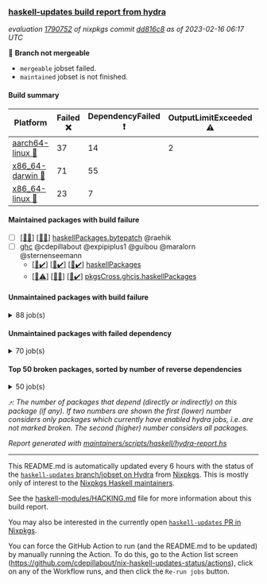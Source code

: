 ### [haskell-updates build report from hydra](https://hydra.nixos.org/jobset/nixpkgs/haskell-updates)
*evaluation [1790752](https://hydra.nixos.org/eval/1790752) of nixpkgs commit [dd816c8](https://github.com/NixOS/nixpkgs/commits/dd816c8cfd5b1db54ad070c3c64279ad35e4d0d1) as of 2023-02-16 06:17 UTC*

:red_circle: **Branch not mergeable**
  * `mergeable` jobset failed.
  * `maintained` jobset is not finished.

#### Build summary

 | Platform | Failed :x: | DependencyFailed :heavy_exclamation_mark: | OutputLimitExceeded :warning: | TimedOut :hourglass::no_entry_sign: | Unfinished :hourglass_flowing_sand: | Success :heavy_check_mark: | 
 | --- | --- | --- | --- | --- | --- | --- | 
 | [aarch64-linux :iphone:](https://hydra.nixos.org/eval/1790752?filter=.aarch64-linux) | 37 | 14 | 2 | 6 | 12 | 6414 | 
 | [x86_64-darwin :apple:](https://hydra.nixos.org/eval/1790752?filter=.x86_64-darwin) | 71 | 55 |  | 282 | 4 | 6019 | 
 | [x86_64-linux :penguin:](https://hydra.nixos.org/eval/1790752?filter=.x86_64-linux) | 23 | 7 |  | 3 | 21 | 6469 | 
#### Maintained packages with build failure
- [ ] [[:apple::x:]](https://hydra.nixos.org/build/209364608) [[:penguin::x:]](https://hydra.nixos.org/build/209358144) [haskellPackages.bytepatch](https://hydra.nixos.org/eval/1790752?filter=haskellPackages.bytepatch) @raehik
- [ ] [ghc](https://hydra.nixos.org/eval/1790752?filter=ghc) @cdepillabout @expipiplus1 @guibou @maralorn @sternenseemann
  - [[:iphone::heavy_check_mark:]](https://hydra.nixos.org/build/209044418) [[:apple::heavy_check_mark:]](https://hydra.nixos.org/build/209037949) [[:penguin::heavy_check_mark:]](https://hydra.nixos.org/build/209043912) [haskellPackages](https://hydra.nixos.org/eval/1790752?filter=haskellPackages.ghc)
  - [[:iphone::warning:]](https://hydra.nixos.org/build/209029367) [[:apple::x:]](https://hydra.nixos.org/build/209028968) [[:penguin::heavy_check_mark:]](https://hydra.nixos.org/build/209033509) [pkgsCross.ghcjs.haskellPackages](https://hydra.nixos.org/eval/1790752?filter=pkgsCross.ghcjs.haskellPackages.ghc)
#### Unmaintained packages with build failure
<details><summary>88 job(s) </summary>

- [ ] [[:iphone::x:]](https://hydra.nixos.org/build/209365148) [[:apple::heavy_check_mark:]](https://hydra.nixos.org/build/209358465) [[:penguin::x:]](https://hydra.nixos.org/build/209361228) [haskellPackages.hw-json-simd](https://hydra.nixos.org/eval/1790752?filter=haskellPackages.hw-json-simd)  :arrow_heading_up: 3 | 8
- [ ] [[:iphone::x:]](https://hydra.nixos.org/build/209363852) [[:apple::heavy_check_mark:]](https://hydra.nixos.org/build/209361081) [[:penguin::heavy_check_mark:]](https://hydra.nixos.org/build/209360708) [haskellPackages.hw-simd](https://hydra.nixos.org/eval/1790752?filter=haskellPackages.hw-simd)  :arrow_heading_up: 2 | 8
- [ ] [[:iphone::x:]](https://hydra.nixos.org/build/209361375) [[:apple::heavy_check_mark:]](https://hydra.nixos.org/build/209359961) [[:penguin::heavy_check_mark:]](https://hydra.nixos.org/build/209365997) [haskellPackages.factory](https://hydra.nixos.org/eval/1790752?filter=haskellPackages.factory)  :arrow_heading_up: 2 | 4
- [ ] [[:iphone::x:]](https://hydra.nixos.org/build/209046846) [[:apple::hourglass::no_entry_sign:]](https://hydra.nixos.org/build/209041478) [[:penguin::heavy_check_mark:]](https://hydra.nixos.org/build/209044185) [haskellPackages.quic](https://hydra.nixos.org/eval/1790752?filter=haskellPackages.quic)  :arrow_heading_up: 2 | 2
- [ ] [[:iphone::x:]](https://hydra.nixos.org/build/209359120) [[:apple::heavy_check_mark:]](https://hydra.nixos.org/build/209358625) [[:penguin::heavy_check_mark:]](https://hydra.nixos.org/build/209363657) [haskellPackages.Crypto](https://hydra.nixos.org/eval/1790752?filter=haskellPackages.Crypto)  :arrow_heading_up: 1 | 22
- [ ] [[:iphone::heavy_check_mark:]](https://hydra.nixos.org/build/209364363) [[:apple::x:]](https://hydra.nixos.org/build/209361731) [[:penguin::heavy_check_mark:]](https://hydra.nixos.org/build/209357757) [haskellPackages.thyme](https://hydra.nixos.org/eval/1790752?filter=haskellPackages.thyme)  :arrow_heading_up: 1 | 15
- [ ] [[:iphone::heavy_check_mark:]](https://hydra.nixos.org/build/209363891) [[:apple::x:]](https://hydra.nixos.org/build/209365573) [[:penguin::x:]](https://hydra.nixos.org/build/209356952) [haskellPackages.type-natural](https://hydra.nixos.org/eval/1790752?filter=haskellPackages.type-natural)  :arrow_heading_up: 1 | 4
- [ ] [[:iphone::x:]](https://hydra.nixos.org/build/209030274) [[:apple::heavy_check_mark:]](https://hydra.nixos.org/build/209046863) [[:penguin::heavy_check_mark:]](https://hydra.nixos.org/build/209042297) [haskellPackages.long-double](https://hydra.nixos.org/eval/1790752?filter=haskellPackages.long-double)  :arrow_heading_up: 1 | 2
- [ ] [[:iphone::heavy_check_mark:]](https://hydra.nixos.org/build/209362521) [[:apple::x:]](https://hydra.nixos.org/build/209362637) [[:penguin::heavy_check_mark:]](https://hydra.nixos.org/build/209359066) [haskellPackages.posix-socket](https://hydra.nixos.org/eval/1790752?filter=haskellPackages.posix-socket)  :arrow_heading_up: 1 | 2
- [ ] [[:iphone::x:]](https://hydra.nixos.org/build/209361597) [[:apple::x:]](https://hydra.nixos.org/build/209365432) [[:penguin::x:]](https://hydra.nixos.org/build/209363651) [haskellPackages.domaindriven-core](https://hydra.nixos.org/eval/1790752?filter=haskellPackages.domaindriven-core)  :arrow_heading_up: 1 | 1
- [ ] [[:iphone::heavy_check_mark:]](https://hydra.nixos.org/build/209357490) [[:apple::x:]](https://hydra.nixos.org/build/209361544) [[:penguin::heavy_check_mark:]](https://hydra.nixos.org/build/209363339) [haskellPackages.gi-gdkx11](https://hydra.nixos.org/eval/1790752?filter=haskellPackages.gi-gdkx11)  :arrow_heading_up: 1 | 1
- [ ] [[:iphone::x:]](https://hydra.nixos.org/build/209361817) [[:apple::heavy_check_mark:]](https://hydra.nixos.org/build/209361181) [[:penguin::heavy_check_mark:]](https://hydra.nixos.org/build/209357504) [haskellPackages.mighty-metropolis](https://hydra.nixos.org/eval/1790752?filter=haskellPackages.mighty-metropolis)  :arrow_heading_up: 1 | 1
- [ ] [[:iphone::x:]](https://hydra.nixos.org/build/209365365) [[:apple::heavy_check_mark:]](https://hydra.nixos.org/build/209360455) [[:penguin::heavy_check_mark:]](https://hydra.nixos.org/build/209361668) [haskellPackages.nlopt-haskell](https://hydra.nixos.org/eval/1790752?filter=haskellPackages.nlopt-haskell)  :arrow_heading_up: 1 | 1
- [ ] [[:iphone::heavy_check_mark:]](https://hydra.nixos.org/build/209032682) [[:apple::x:]](https://hydra.nixos.org/build/209030396) [[:penguin::heavy_check_mark:]](https://hydra.nixos.org/build/209038242) [haskellPackages.openal-ffi](https://hydra.nixos.org/eval/1790752?filter=haskellPackages.openal-ffi)  :arrow_heading_up: 1 | 1
- [ ] [[:iphone::x:]](https://hydra.nixos.org/build/209360413) [[:apple::x:]](https://hydra.nixos.org/build/209365700) [[:penguin::heavy_check_mark:]](https://hydra.nixos.org/build/209365479) [haskellPackages.swisstable](https://hydra.nixos.org/eval/1790752?filter=haskellPackages.swisstable)  :arrow_heading_up: 1 | 1
- [ ] [[:iphone::x:]](https://hydra.nixos.org/build/209036160) [[:apple::x:]](https://hydra.nixos.org/build/209038103) [[:penguin::x:]](https://hydra.nixos.org/build/209029264) [haskellPackages.mmsyn7ukr-common](https://hydra.nixos.org/eval/1790752?filter=haskellPackages.mmsyn7ukr-common)  :arrow_heading_up: 0 | 10
- [ ] [[:iphone::x:]](https://hydra.nixos.org/build/209028488) [[:apple::heavy_check_mark:]](https://hydra.nixos.org/build/209042332) [[:penguin::heavy_check_mark:]](https://hydra.nixos.org/build/209045209) [haskellPackages.freetype2](https://hydra.nixos.org/eval/1790752?filter=haskellPackages.freetype2)  :arrow_heading_up: 0 | 9
- [ ] [[:iphone::heavy_check_mark:]](https://hydra.nixos.org/build/209358988) [[:apple::x:]](https://hydra.nixos.org/build/209364075) [[:penguin::heavy_check_mark:]](https://hydra.nixos.org/build/209359189) [haskellPackages.pipes-zlib](https://hydra.nixos.org/eval/1790752?filter=haskellPackages.pipes-zlib)  :arrow_heading_up: 0 | 5
- [ ] [[:iphone::x:]](https://hydra.nixos.org/build/209029953) [[:apple::x:]](https://hydra.nixos.org/build/209032728) [[:penguin::x:]](https://hydra.nixos.org/build/209042147) [haskellPackages.process-sequential](https://hydra.nixos.org/eval/1790752?filter=haskellPackages.process-sequential)  :arrow_heading_up: 0 | 5
- [ ] [[:iphone::x:]](https://hydra.nixos.org/build/209364553) [[:apple::x:]](https://hydra.nixos.org/build/209362006) [[:penguin::x:]](https://hydra.nixos.org/build/209362539) [haskellPackages.monoid-statistics](https://hydra.nixos.org/eval/1790752?filter=haskellPackages.monoid-statistics)  :arrow_heading_up: 0 | 4
- [ ] [[:iphone::x:]](https://hydra.nixos.org/build/209038946) [[:apple::heavy_check_mark:]](https://hydra.nixos.org/build/209045110) [[:penguin::heavy_check_mark:]](https://hydra.nixos.org/build/209044767) [haskellPackages.picosat](https://hydra.nixos.org/eval/1790752?filter=haskellPackages.picosat)  :arrow_heading_up: 0 | 3
- [ ] [[:iphone::x:]](https://hydra.nixos.org/build/209358354) [[:apple::x:]](https://hydra.nixos.org/build/209359565) [[:penguin::heavy_check_mark:]](https://hydra.nixos.org/build/209365591) [haskellPackages.json-rpc](https://hydra.nixos.org/eval/1790752?filter=haskellPackages.json-rpc)  :arrow_heading_up: 0 | 2
- [ ] [[:iphone::x:]](https://hydra.nixos.org/build/209364897) [[:apple::x:]](https://hydra.nixos.org/build/209365113) [[:penguin::x:]](https://hydra.nixos.org/build/209365809) [haskellPackages.h-raylib](https://hydra.nixos.org/eval/1790752?filter=haskellPackages.h-raylib)  :arrow_heading_up: 0 | 1
- [ ] [[:iphone::heavy_check_mark:]](https://hydra.nixos.org/build/209039781) [[:apple::x:]](https://hydra.nixos.org/build/209034105) [[:penguin::heavy_check_mark:]](https://hydra.nixos.org/build/209032999) [haskellPackages.hamid](https://hydra.nixos.org/eval/1790752?filter=haskellPackages.hamid)  :arrow_heading_up: 0 | 1
- [ ] [[:iphone::heavy_check_mark:]](https://hydra.nixos.org/build/209365688) [[:apple::x:]](https://hydra.nixos.org/build/209361430) [[:penguin::heavy_check_mark:]](https://hydra.nixos.org/build/209364325) [haskellPackages.hmatrix-morpheus](https://hydra.nixos.org/eval/1790752?filter=haskellPackages.hmatrix-morpheus)  :arrow_heading_up: 0 | 1
- [ ] [[:iphone::heavy_check_mark:]](https://hydra.nixos.org/build/209032040) [[:apple::x:]](https://hydra.nixos.org/build/209046460) [[:penguin::heavy_check_mark:]](https://hydra.nixos.org/build/209044834) [haskellPackages.huckleberry](https://hydra.nixos.org/eval/1790752?filter=haskellPackages.huckleberry)  :arrow_heading_up: 0 | 1
- [ ] [[:iphone::heavy_check_mark:]](https://hydra.nixos.org/build/209041265) [[:apple::x:]](https://hydra.nixos.org/build/209041884) [[:penguin::heavy_check_mark:]](https://hydra.nixos.org/build/209033734) [haskellPackages.select](https://hydra.nixos.org/eval/1790752?filter=haskellPackages.select)  :arrow_heading_up: 0 | 1
- [ ] [[:iphone::heavy_check_mark:]](https://hydra.nixos.org/build/209357611) [[:apple::x:]](https://hydra.nixos.org/build/209362341) [[:penguin::heavy_check_mark:]](https://hydra.nixos.org/build/209361543) [haskellPackages.simple-vec3](https://hydra.nixos.org/eval/1790752?filter=haskellPackages.simple-vec3)  :arrow_heading_up: 0 | 1
- [ ] [[:iphone::heavy_check_mark:]](https://hydra.nixos.org/build/209027522) [[:apple::x:]](https://hydra.nixos.org/build/209037369) [[:penguin::heavy_check_mark:]](https://hydra.nixos.org/build/209030513) [haskellPackages.sysinfo](https://hydra.nixos.org/eval/1790752?filter=haskellPackages.sysinfo)  :arrow_heading_up: 0 | 1
- [ ] [[:iphone::heavy_check_mark:]](https://hydra.nixos.org/build/209361094) [[:apple::x:]](https://hydra.nixos.org/build/209356895) [[:penguin::heavy_check_mark:]](https://hydra.nixos.org/build/209363027) [haskellPackages.FractalArt](https://hydra.nixos.org/eval/1790752?filter=haskellPackages.FractalArt) 
- [ ] [[:iphone::x:]](https://hydra.nixos.org/build/209043561) [[:apple::heavy_check_mark:]](https://hydra.nixos.org/build/209033872) [[:penguin::heavy_check_mark:]](https://hydra.nixos.org/build/209030802) [haskellPackages.HsASA](https://hydra.nixos.org/eval/1790752?filter=haskellPackages.HsASA) 
- [ ] [[:iphone::heavy_check_mark:]](https://hydra.nixos.org/build/209041993) [[:apple::x:]](https://hydra.nixos.org/build/209036878) [[:penguin::heavy_check_mark:]](https://hydra.nixos.org/build/209034497) [haskellPackages.al](https://hydra.nixos.org/eval/1790752?filter=haskellPackages.al) 
- [ ] [[:iphone::x:]](https://hydra.nixos.org/build/209371018) [[:apple::x:]](https://hydra.nixos.org/build/209371015) [[:penguin::x:]](https://hydra.nixos.org/build/209371026) [haskellPackages.blagda](https://hydra.nixos.org/eval/1790752?filter=haskellPackages.blagda) 
- [ ] [[:iphone::x:]](https://hydra.nixos.org/build/209357425) [[:apple::x:]](https://hydra.nixos.org/build/209361670) [[:penguin::x:]](https://hydra.nixos.org/build/209362329) [haskellPackages.brick-tabular-list](https://hydra.nixos.org/eval/1790752?filter=haskellPackages.brick-tabular-list) 
- [ ] [[:iphone::heavy_check_mark:]](https://hydra.nixos.org/build/209040210) [[:apple::x:]](https://hydra.nixos.org/build/209029029) [[:penguin::heavy_check_mark:]](https://hydra.nixos.org/build/209041755) [haskellPackages.env-extra](https://hydra.nixos.org/eval/1790752?filter=haskellPackages.env-extra) 
- [ ] [[:iphone::heavy_check_mark:]](https://hydra.nixos.org/build/209359608) [[:apple::x:]](https://hydra.nixos.org/build/209358395) [[:penguin::heavy_check_mark:]](https://hydra.nixos.org/build/209362123) [haskellPackages.epub-tools](https://hydra.nixos.org/eval/1790752?filter=haskellPackages.epub-tools) 
- [ ] [[:iphone::heavy_check_mark:]](https://hydra.nixos.org/build/209039125) [[:apple::x:]](https://hydra.nixos.org/build/209035742) [[:penguin::heavy_check_mark:]](https://hydra.nixos.org/build/209043684) [haskellPackages.float128](https://hydra.nixos.org/eval/1790752?filter=haskellPackages.float128) 
- [ ] [[:iphone::heavy_check_mark:]](https://hydra.nixos.org/build/209041192) [[:apple::x:]](https://hydra.nixos.org/build/209035354) [[:penguin::heavy_check_mark:]](https://hydra.nixos.org/build/209035065) [haskellPackages.fudgets](https://hydra.nixos.org/eval/1790752?filter=haskellPackages.fudgets) 
- [ ] [[:iphone::heavy_check_mark:]](https://hydra.nixos.org/build/209362204) [[:apple::x:]](https://hydra.nixos.org/build/209361588) [[:penguin::heavy_check_mark:]](https://hydra.nixos.org/build/209365743) [haskellPackages.gerrit](https://hydra.nixos.org/eval/1790752?filter=haskellPackages.gerrit) 
- [ ] [[:iphone::x:]](https://hydra.nixos.org/build/209364797) [[:apple::x:]](https://hydra.nixos.org/build/209361404) [[:penguin::x:]](https://hydra.nixos.org/build/209366017) [haskellPackages.ghc-tags](https://hydra.nixos.org/eval/1790752?filter=haskellPackages.ghc-tags) 
- [ ] [[:apple::x:]](https://hydra.nixos.org/build/209361104) [haskellPackages.gi-gtkosxapplication](https://hydra.nixos.org/eval/1790752?filter=haskellPackages.gi-gtkosxapplication) 
- [ ] [[:apple::x:]](https://hydra.nixos.org/build/209359436) [haskellPackages.gtk-mac-integration](https://hydra.nixos.org/eval/1790752?filter=haskellPackages.gtk-mac-integration) 
- [ ] [[:iphone::heavy_check_mark:]](https://hydra.nixos.org/build/209360800) [[:apple::x:]](https://hydra.nixos.org/build/209358885) [[:penguin::heavy_check_mark:]](https://hydra.nixos.org/build/209365569) [haskellPackages.gtk-traymanager](https://hydra.nixos.org/eval/1790752?filter=haskellPackages.gtk-traymanager) 
- [ ] [[:apple::x:]](https://hydra.nixos.org/build/209358837) [haskellPackages.gtk3-mac-integration](https://hydra.nixos.org/eval/1790752?filter=haskellPackages.gtk3-mac-integration) 
- [ ] [[:iphone::x:]](https://hydra.nixos.org/build/209365336) [[:apple::x:]](https://hydra.nixos.org/build/209360091) [[:penguin::x:]](https://hydra.nixos.org/build/209363506) [haskellPackages.guardian](https://hydra.nixos.org/eval/1790752?filter=haskellPackages.guardian) 
- [ ] [[:iphone::heavy_check_mark:]](https://hydra.nixos.org/build/209366024) [[:apple::x:]](https://hydra.nixos.org/build/209363206) [[:penguin::heavy_check_mark:]](https://hydra.nixos.org/build/209364262) [haskellPackages.highlight](https://hydra.nixos.org/eval/1790752?filter=haskellPackages.highlight) 
- [ ] [[:iphone::heavy_check_mark:]](https://hydra.nixos.org/build/209359570) [[:apple::x:]](https://hydra.nixos.org/build/209357598) [[:penguin::heavy_check_mark:]](https://hydra.nixos.org/build/209361839) [haskellPackages.hinotify-conduit](https://hydra.nixos.org/eval/1790752?filter=haskellPackages.hinotify-conduit) 
- [ ] [[:iphone::heavy_check_mark:]](https://hydra.nixos.org/build/209028414) [[:apple::heavy_check_mark:]](https://hydra.nixos.org/build/209043020) [[:penguin::x:]](https://hydra.nixos.org/build/209043667) [haskellPackages.hssh](https://hydra.nixos.org/eval/1790752?filter=haskellPackages.hssh) 
- [ ] [[:iphone::heavy_check_mark:]](https://hydra.nixos.org/build/209033371) [[:apple::x:]](https://hydra.nixos.org/build/209040201) [[:penguin::heavy_check_mark:]](https://hydra.nixos.org/build/209028682) [haskellPackages.hsshellscript](https://hydra.nixos.org/eval/1790752?filter=haskellPackages.hsshellscript) 
- [ ] [[:iphone::heavy_check_mark:]](https://hydra.nixos.org/build/209028049) [[:apple::x:]](https://hydra.nixos.org/build/209037503) [[:penguin::heavy_check_mark:]](https://hydra.nixos.org/build/209033339) [haskellPackages.hssourceinfo](https://hydra.nixos.org/eval/1790752?filter=haskellPackages.hssourceinfo) 
- [ ] [[:iphone::heavy_check_mark:]](https://hydra.nixos.org/build/209028726) [[:apple::x:]](https://hydra.nixos.org/build/209036581) [[:penguin::heavy_check_mark:]](https://hydra.nixos.org/build/209032595) [haskellPackages.hunspell-hs](https://hydra.nixos.org/eval/1790752?filter=haskellPackages.hunspell-hs) 
- [ ] [[:apple::x:]](https://hydra.nixos.org/build/209363816) [[:penguin::heavy_check_mark:]](https://hydra.nixos.org/build/209359344) [haskellPackages.inline-asm](https://hydra.nixos.org/eval/1790752?filter=haskellPackages.inline-asm) 
- [ ] [[:iphone::heavy_check_mark:]](https://hydra.nixos.org/build/209043120) [[:apple::x:]](https://hydra.nixos.org/build/209037299) [[:penguin::heavy_check_mark:]](https://hydra.nixos.org/build/209040383) [haskellPackages.interprocess](https://hydra.nixos.org/eval/1790752?filter=haskellPackages.interprocess) 
- [ ] [[:iphone::heavy_check_mark:]](https://hydra.nixos.org/build/209364441) [[:apple::x:]](https://hydra.nixos.org/build/209361167) [[:penguin::heavy_check_mark:]](https://hydra.nixos.org/build/209365587) [haskellPackages.intricacy](https://hydra.nixos.org/eval/1790752?filter=haskellPackages.intricacy) 
- [ ] [[:iphone::heavy_check_mark:]](https://hydra.nixos.org/build/209043196) [[:apple::x:]](https://hydra.nixos.org/build/209037848) [[:penguin::heavy_check_mark:]](https://hydra.nixos.org/build/209047112) [haskellPackages.ipcvar](https://hydra.nixos.org/eval/1790752?filter=haskellPackages.ipcvar) 
- [ ] [[:apple::x:]](https://hydra.nixos.org/build/209043496) [haskellPackages.kqueue](https://hydra.nixos.org/eval/1790752?filter=haskellPackages.kqueue) 
- [ ] [[:iphone::x:]](https://hydra.nixos.org/build/209040297) [[:apple::x:]](https://hydra.nixos.org/build/209030690) [[:penguin::x:]](https://hydra.nixos.org/build/209045646) [haskellPackages.lawful-classes-hedgehog](https://hydra.nixos.org/eval/1790752?filter=haskellPackages.lawful-classes-hedgehog) 
- [ ] [[:iphone::x:]](https://hydra.nixos.org/build/209362713) [[:apple::x:]](https://hydra.nixos.org/build/209360966) [[:penguin::x:]](https://hydra.nixos.org/build/209362987) [haskellPackages.lima](https://hydra.nixos.org/eval/1790752?filter=haskellPackages.lima) 
- [ ] [[:iphone::heavy_check_mark:]](https://hydra.nixos.org/build/209034923) [[:apple::x:]](https://hydra.nixos.org/build/209028600) [[:penguin::heavy_check_mark:]](https://hydra.nixos.org/build/209029340) [haskellPackages.linux-framebuffer](https://hydra.nixos.org/eval/1790752?filter=haskellPackages.linux-framebuffer) 
- [ ] [[:iphone::heavy_check_mark:]](https://hydra.nixos.org/build/209363343) [[:apple::x:]](https://hydra.nixos.org/build/209361966) [[:penguin::heavy_check_mark:]](https://hydra.nixos.org/build/209363415) [haskellPackages.mediawiki2latex](https://hydra.nixos.org/eval/1790752?filter=haskellPackages.mediawiki2latex) 
- [ ] [[:iphone::heavy_check_mark:]](https://hydra.nixos.org/build/209032281) [[:apple::x:]](https://hydra.nixos.org/build/209035640) [[:penguin::heavy_check_mark:]](https://hydra.nixos.org/build/209046301) [haskellPackages.memfd](https://hydra.nixos.org/eval/1790752?filter=haskellPackages.memfd) 
- [ ] [[:iphone::x:]](https://hydra.nixos.org/build/209505184) [[:apple::heavy_check_mark:]](https://hydra.nixos.org/build/209505175) [[:penguin::x:]](https://hydra.nixos.org/build/209505183) [haskellPackages.minicurl](https://hydra.nixos.org/eval/1790752?filter=haskellPackages.minicurl) 
- [ ] [[:iphone::x:]](https://hydra.nixos.org/build/209038107) [[:apple::x:]](https://hydra.nixos.org/build/209042754) [[:penguin::x:]](https://hydra.nixos.org/build/209037979) [haskellPackages.mmsyn4](https://hydra.nixos.org/eval/1790752?filter=haskellPackages.mmsyn4) 
- [ ] [[:iphone::heavy_check_mark:]](https://hydra.nixos.org/build/209361652) [[:apple::x:]](https://hydra.nixos.org/build/209360580) [[:penguin::heavy_check_mark:]](https://hydra.nixos.org/build/209362073) [haskellPackages.nix-serve-ng](https://hydra.nixos.org/eval/1790752?filter=haskellPackages.nix-serve-ng) 
- [ ] [[:iphone::x:]](https://hydra.nixos.org/build/209031830) [[:apple::hourglass::no_entry_sign:]](https://hydra.nixos.org/build/209027969) [[:penguin::x:]](https://hydra.nixos.org/build/209029245) [haskellPackages.pasta-curves](https://hydra.nixos.org/eval/1790752?filter=haskellPackages.pasta-curves) 
- [ ] [[:iphone::heavy_check_mark:]](https://hydra.nixos.org/build/209359342) [[:apple::x:]](https://hydra.nixos.org/build/209357836) [[:penguin::heavy_check_mark:]](https://hydra.nixos.org/build/209361145) [haskellPackages.persistent-pagination](https://hydra.nixos.org/eval/1790752?filter=haskellPackages.persistent-pagination) 
- [ ] [[:iphone::heavy_check_mark:]](https://hydra.nixos.org/build/209356982) [[:apple::x:]](https://hydra.nixos.org/build/209360083) [[:penguin::heavy_check_mark:]](https://hydra.nixos.org/build/209359452) [haskellPackages.phatsort](https://hydra.nixos.org/eval/1790752?filter=haskellPackages.phatsort) 
- [ ] [[:iphone::heavy_check_mark:]](https://hydra.nixos.org/build/209357526) [[:apple::x:]](https://hydra.nixos.org/build/209360100) [[:penguin::heavy_check_mark:]](https://hydra.nixos.org/build/209364828) [haskellPackages.ping-wrapper](https://hydra.nixos.org/eval/1790752?filter=haskellPackages.ping-wrapper) 
- [ ] [[:iphone::heavy_check_mark:]](https://hydra.nixos.org/build/209034271) [[:apple::x:]](https://hydra.nixos.org/build/209032285) [[:penguin::heavy_check_mark:]](https://hydra.nixos.org/build/209029256) [haskellPackages.posix-timer](https://hydra.nixos.org/eval/1790752?filter=haskellPackages.posix-timer) 
- [ ] [[:iphone::heavy_check_mark:]](https://hydra.nixos.org/build/209031661) [[:apple::x:]](https://hydra.nixos.org/build/209042470) [[:penguin::heavy_check_mark:]](https://hydra.nixos.org/build/209043555) [haskellPackages.procex](https://hydra.nixos.org/eval/1790752?filter=haskellPackages.procex) 
- [ ] [[:iphone::heavy_check_mark:]](https://hydra.nixos.org/build/209046125) [[:apple::x:]](https://hydra.nixos.org/build/209044053) [[:penguin::heavy_check_mark:]](https://hydra.nixos.org/build/209039122) [haskellPackages.pthread](https://hydra.nixos.org/eval/1790752?filter=haskellPackages.pthread) 
- [ ] [[:iphone::x:]](https://hydra.nixos.org/build/209359424) [[:apple::x:]](https://hydra.nixos.org/build/209363064) [[:penguin::x:]](https://hydra.nixos.org/build/209361370) [haskellPackages.quickcheck-groups](https://hydra.nixos.org/eval/1790752?filter=haskellPackages.quickcheck-groups) 
- [ ] [[:iphone::x:]](https://hydra.nixos.org/build/209360873) [[:apple::x:]](https://hydra.nixos.org/build/209360095) [[:penguin::x:]](https://hydra.nixos.org/build/209360487) [haskellPackages.rdf](https://hydra.nixos.org/eval/1790752?filter=haskellPackages.rdf) 
- [ ] [[:iphone::x:]](https://hydra.nixos.org/build/209360384) [[:apple::x:]](https://hydra.nixos.org/build/209357004) [[:penguin::x:]](https://hydra.nixos.org/build/209357877) [haskellPackages.recover-rtti](https://hydra.nixos.org/eval/1790752?filter=haskellPackages.recover-rtti) 
- [ ] [[:iphone::heavy_check_mark:]](https://hydra.nixos.org/build/209361823) [[:apple::x:]](https://hydra.nixos.org/build/209365691) [[:penguin::heavy_check_mark:]](https://hydra.nixos.org/build/209357772) [haskellPackages.sandwich-webdriver](https://hydra.nixos.org/eval/1790752?filter=haskellPackages.sandwich-webdriver) 
- [ ] [[:iphone::heavy_check_mark:]](https://hydra.nixos.org/build/209363048) [[:apple::x:]](https://hydra.nixos.org/build/209361873) [[:penguin::hourglass::no_entry_sign:]](https://hydra.nixos.org/build/209364793) [haskellPackages.servant-serialization](https://hydra.nixos.org/eval/1790752?filter=haskellPackages.servant-serialization) 
- [ ] [[:iphone::heavy_check_mark:]](https://hydra.nixos.org/build/209036053) [[:apple::x:]](https://hydra.nixos.org/build/209032373) [[:penguin::heavy_check_mark:]](https://hydra.nixos.org/build/209030175) [haskellPackages.shared-memory](https://hydra.nixos.org/eval/1790752?filter=haskellPackages.shared-memory) 
- [ ] [[:iphone::x:]](https://hydra.nixos.org/build/209359902) [[:apple::x:]](https://hydra.nixos.org/build/209363828) [[:penguin::x:]](https://hydra.nixos.org/build/209361800) [haskellPackages.swarm](https://hydra.nixos.org/eval/1790752?filter=haskellPackages.swarm) 
- [ ] [[:iphone::heavy_check_mark:]](https://hydra.nixos.org/build/209365452) [[:apple::x:]](https://hydra.nixos.org/build/209358547) [[:penguin::heavy_check_mark:]](https://hydra.nixos.org/build/209361267) [haskellPackages.tailfile-hinotify](https://hydra.nixos.org/eval/1790752?filter=haskellPackages.tailfile-hinotify) 
- [ ] [[:iphone::x:]](https://hydra.nixos.org/build/209038814) [[:penguin::heavy_check_mark:]](https://hydra.nixos.org/build/209041712) [haskellPackages.tasty-papi](https://hydra.nixos.org/eval/1790752?filter=haskellPackages.tasty-papi) 
- [ ] [[:iphone::x:]](https://hydra.nixos.org/build/209365844) [[:apple::heavy_check_mark:]](https://hydra.nixos.org/build/209357148) [[:penguin::heavy_check_mark:]](https://hydra.nixos.org/build/209357128) [haskellPackages.the-snip](https://hydra.nixos.org/eval/1790752?filter=haskellPackages.the-snip) 
- [ ] [[:iphone::x:]](https://hydra.nixos.org/build/209042929) [[:apple::hourglass::no_entry_sign:]](https://hydra.nixos.org/build/209034327) [[:penguin::heavy_check_mark:]](https://hydra.nixos.org/build/209034347) [haskellPackages.thread-supervisor](https://hydra.nixos.org/eval/1790752?filter=haskellPackages.thread-supervisor) 
- [ ] [[:iphone::x:]](https://hydra.nixos.org/build/209045887) [[:apple::heavy_check_mark:]](https://hydra.nixos.org/build/209040991) [[:penguin::heavy_check_mark:]](https://hydra.nixos.org/build/209032337) [haskellPackages.wiringPi](https://hydra.nixos.org/eval/1790752?filter=haskellPackages.wiringPi) 
- [ ] [[:iphone::x:]](https://hydra.nixos.org/build/209360576) [[:apple::heavy_check_mark:]](https://hydra.nixos.org/build/209360888) [[:penguin::heavy_check_mark:]](https://hydra.nixos.org/build/209361815) [haskellPackages.x86-64bit](https://hydra.nixos.org/eval/1790752?filter=haskellPackages.x86-64bit) 
- [ ] [[:iphone::heavy_check_mark:]](https://hydra.nixos.org/build/209045203) [[:apple::x:]](https://hydra.nixos.org/build/209027988) [[:penguin::heavy_check_mark:]](https://hydra.nixos.org/build/209035257) [haskellPackages.yoga](https://hydra.nixos.org/eval/1790752?filter=haskellPackages.yoga) 
- [ ] [[:iphone::x:]](https://hydra.nixos.org/build/209366107) [[:apple::x:]](https://hydra.nixos.org/build/209361581) [[:penguin::x:]](https://hydra.nixos.org/build/209362761) [haskellPackages.yst](https://hydra.nixos.org/eval/1790752?filter=haskellPackages.yst) 
- [ ] [[:iphone::heavy_check_mark:]](https://hydra.nixos.org/build/209042150) [[:apple::x:]](https://hydra.nixos.org/build/209035511) [[:penguin::heavy_check_mark:]](https://hydra.nixos.org/build/209036440) [haskellPackages.zot](https://hydra.nixos.org/eval/1790752?filter=haskellPackages.zot) 
- [ ] [[:iphone::heavy_check_mark:]](https://hydra.nixos.org/build/209039075) [[:apple::x:]](https://hydra.nixos.org/build/209038618) [[:penguin::heavy_check_mark:]](https://hydra.nixos.org/build/209030899) [haskellPackages.zxcvbn-c](https://hydra.nixos.org/eval/1790752?filter=haskellPackages.zxcvbn-c) 
</details>

#### Unmaintained packages with failed dependency
<details><summary>70 job(s) </summary>

- [ ] [[:iphone::heavy_check_mark:]](https://hydra.nixos.org/build/209363997) [[:apple::heavy_exclamation_mark:]](https://hydra.nixos.org/build/209357750) [[:penguin::heavy_check_mark:]](https://hydra.nixos.org/build/209361828) [haskellPackages.warp](https://hydra.nixos.org/eval/1790752?filter=haskellPackages.warp)  :arrow_heading_up: 190 | 687
- [ ] [[:iphone::heavy_check_mark:]](https://hydra.nixos.org/build/209361748) [[:apple::heavy_exclamation_mark:]](https://hydra.nixos.org/build/209362499) [[:penguin::heavy_check_mark:]](https://hydra.nixos.org/build/209361713) [haskellPackages.wai-extra](https://hydra.nixos.org/eval/1790752?filter=haskellPackages.wai-extra)  :arrow_heading_up: 157 | 603
- [ ] [[:iphone::heavy_check_mark:]](https://hydra.nixos.org/build/209364690) [[:apple::heavy_exclamation_mark:]](https://hydra.nixos.org/build/209359658) [[:penguin::heavy_check_mark:]](https://hydra.nixos.org/build/209365946) [haskellPackages.wai-app-static](https://hydra.nixos.org/eval/1790752?filter=haskellPackages.wai-app-static)  :arrow_heading_up: 84 | 350
- [ ] [[:iphone::heavy_check_mark:]](https://hydra.nixos.org/build/209360770) [[:apple::heavy_exclamation_mark:]](https://hydra.nixos.org/build/209360960) [[:penguin::heavy_check_mark:]](https://hydra.nixos.org/build/209364349) [haskellPackages.servant-server](https://hydra.nixos.org/eval/1790752?filter=haskellPackages.servant-server)  :arrow_heading_up: 66 | 255
- [ ] [[:iphone::heavy_check_mark:]](https://hydra.nixos.org/build/209357341) [[:apple::heavy_exclamation_mark:]](https://hydra.nixos.org/build/209361138) [[:penguin::heavy_check_mark:]](https://hydra.nixos.org/build/209362061) [haskellPackages.servant-client](https://hydra.nixos.org/eval/1790752?filter=haskellPackages.servant-client)  :arrow_heading_up: 23 | 134
- [ ] [[:iphone::heavy_check_mark:]](https://hydra.nixos.org/build/209363909) [[:apple::heavy_exclamation_mark:]](https://hydra.nixos.org/build/209364011) [[:penguin::heavy_check_mark:]](https://hydra.nixos.org/build/209359916) [haskellPackages.scotty](https://hydra.nixos.org/eval/1790752?filter=haskellPackages.scotty)  :arrow_heading_up: 16 | 69
- [ ] [[:iphone::heavy_check_mark:]](https://hydra.nixos.org/build/209362348) [[:apple::heavy_exclamation_mark:]](https://hydra.nixos.org/build/209364980) [[:penguin::heavy_check_mark:]](https://hydra.nixos.org/build/209358425) [haskellPackages.warp-tls](https://hydra.nixos.org/eval/1790752?filter=haskellPackages.warp-tls)  :arrow_heading_up: 15 | 41
- [ ] [[:iphone::heavy_check_mark:]](https://hydra.nixos.org/build/209364173) [[:apple::heavy_exclamation_mark:]](https://hydra.nixos.org/build/209359314) [[:penguin::heavy_check_mark:]](https://hydra.nixos.org/build/209357397) [haskellPackages.wai-websockets](https://hydra.nixos.org/eval/1790752?filter=haskellPackages.wai-websockets)  :arrow_heading_up: 13 | 69
- [ ] [[:iphone::heavy_check_mark:]](https://hydra.nixos.org/build/209359799) [[:apple::heavy_exclamation_mark:]](https://hydra.nixos.org/build/209360614) [[:penguin::heavy_check_mark:]](https://hydra.nixos.org/build/209361490) [haskellPackages.servant-multipart](https://hydra.nixos.org/eval/1790752?filter=haskellPackages.servant-multipart)  :arrow_heading_up: 7 | 15
- [ ] [[:iphone::heavy_check_mark:]](https://hydra.nixos.org/build/209364705) [[:apple::heavy_exclamation_mark:]](https://hydra.nixos.org/build/209357298) [[:penguin::heavy_check_mark:]](https://hydra.nixos.org/build/209359383) [haskellPackages.servant-multipart-client](https://hydra.nixos.org/eval/1790752?filter=haskellPackages.servant-multipart-client)  :arrow_heading_up: 5 | 10
- [ ] [[:iphone::heavy_check_mark:]](https://hydra.nixos.org/build/209359932) [[:apple::heavy_exclamation_mark:]](https://hydra.nixos.org/build/209358763) [[:penguin::heavy_check_mark:]](https://hydra.nixos.org/build/209360062) [haskellPackages.yesod-static](https://hydra.nixos.org/eval/1790752?filter=haskellPackages.yesod-static)  :arrow_heading_up: 3 | 20
- [ ] [[:iphone::heavy_check_mark:]](https://hydra.nixos.org/build/209363761) [[:apple::heavy_exclamation_mark:]](https://hydra.nixos.org/build/209357293) [[:penguin::heavy_check_mark:]](https://hydra.nixos.org/build/209364229) [haskellPackages.servant-conduit](https://hydra.nixos.org/eval/1790752?filter=haskellPackages.servant-conduit)  :arrow_heading_up: 3 | 3
- [ ] [[:iphone::heavy_check_mark:]](https://hydra.nixos.org/build/209361456) [[:apple::heavy_exclamation_mark:]](https://hydra.nixos.org/build/209358023) [[:penguin::heavy_check_mark:]](https://hydra.nixos.org/build/209361492) [haskellPackages.yesod-test](https://hydra.nixos.org/eval/1790752?filter=haskellPackages.yesod-test)  :arrow_heading_up: 2 | 8
- [ ] [[:iphone::heavy_check_mark:]](https://hydra.nixos.org/build/209358965) [[:apple::heavy_exclamation_mark:]](https://hydra.nixos.org/build/209357166) [[:penguin::heavy_check_mark:]](https://hydra.nixos.org/build/209362235) [haskellPackages.prometheus](https://hydra.nixos.org/eval/1790752?filter=haskellPackages.prometheus)  :arrow_heading_up: 2 | 4
- [ ] [[:iphone::heavy_check_mark:]](https://hydra.nixos.org/build/209360273) [[:apple::heavy_exclamation_mark:]](https://hydra.nixos.org/build/209359390) [[:penguin::heavy_check_mark:]](https://hydra.nixos.org/build/209361559) [haskellPackages.pandoc-throw](https://hydra.nixos.org/eval/1790752?filter=haskellPackages.pandoc-throw)  :arrow_heading_up: 2 | 3
- [ ] [[:iphone::heavy_check_mark:]](https://hydra.nixos.org/build/209360855) [[:apple::heavy_exclamation_mark:]](https://hydra.nixos.org/build/209358256) [[:penguin::heavy_check_mark:]](https://hydra.nixos.org/build/209360469) [haskellPackages.servant-swagger-ui](https://hydra.nixos.org/eval/1790752?filter=haskellPackages.servant-swagger-ui)  :arrow_heading_up: 1 | 11
- [ ] [[:iphone::heavy_check_mark:]](https://hydra.nixos.org/build/209361545) [[:apple::heavy_exclamation_mark:]](https://hydra.nixos.org/build/209358681) [[:penguin::heavy_check_mark:]](https://hydra.nixos.org/build/209358831) [haskellPackages.servant-lucid](https://hydra.nixos.org/eval/1790752?filter=haskellPackages.servant-lucid)  :arrow_heading_up: 1 | 9
- [ ] [[:iphone::heavy_exclamation_mark:]](https://hydra.nixos.org/build/209357065) [[:apple::heavy_check_mark:]](https://hydra.nixos.org/build/209363324) [[:penguin::heavy_exclamation_mark:]](https://hydra.nixos.org/build/209361025) [haskellPackages.hw-json-standard-cursor](https://hydra.nixos.org/eval/1790752?filter=haskellPackages.hw-json-standard-cursor)  :arrow_heading_up: 1 | 6
- [ ] [[:iphone::heavy_exclamation_mark:]](https://hydra.nixos.org/build/209361443) [[:apple::heavy_check_mark:]](https://hydra.nixos.org/build/209358272) [[:penguin::heavy_exclamation_mark:]](https://hydra.nixos.org/build/209361960) [haskellPackages.hw-json-simple-cursor](https://hydra.nixos.org/eval/1790752?filter=haskellPackages.hw-json-simple-cursor)  :arrow_heading_up: 1 | 4
- [ ] [[:iphone::heavy_check_mark:]](https://hydra.nixos.org/build/209361462) [[:apple::heavy_exclamation_mark:]](https://hydra.nixos.org/build/209359270) [[:penguin::heavy_check_mark:]](https://hydra.nixos.org/build/209362555) [haskellPackages.telegram-bot-simple](https://hydra.nixos.org/eval/1790752?filter=haskellPackages.telegram-bot-simple)  :arrow_heading_up: 1 | 3
- [ ] [[:iphone::heavy_check_mark:]](https://hydra.nixos.org/build/209364567) [[:apple::heavy_exclamation_mark:]](https://hydra.nixos.org/build/209359308) [[:penguin::heavy_check_mark:]](https://hydra.nixos.org/build/209358462) [haskellPackages.wai-handler-launch](https://hydra.nixos.org/eval/1790752?filter=haskellPackages.wai-handler-launch)  :arrow_heading_up: 1 | 3
- [ ] [[:iphone::heavy_exclamation_mark:]](https://hydra.nixos.org/build/209360283) [[:apple::heavy_exclamation_mark:]](https://hydra.nixos.org/build/209362086) [[:penguin::heavy_check_mark:]](https://hydra.nixos.org/build/209360405) [haskellPackages.http3](https://hydra.nixos.org/eval/1790752?filter=haskellPackages.http3)  :arrow_heading_up: 1 | 1
- [ ] [[:iphone::heavy_check_mark:]](https://hydra.nixos.org/build/209365624) [[:apple::heavy_exclamation_mark:]](https://hydra.nixos.org/build/209363789) [[:penguin::heavy_check_mark:]](https://hydra.nixos.org/build/209365222) [haskellPackages.moto](https://hydra.nixos.org/eval/1790752?filter=haskellPackages.moto)  :arrow_heading_up: 1 | 1
- [ ] [[:iphone::heavy_exclamation_mark:]](https://hydra.nixos.org/build/209362001) [[:apple::heavy_check_mark:]](https://hydra.nixos.org/build/209358549) [[:penguin::heavy_check_mark:]](https://hydra.nixos.org/build/209359722) [haskellPackages.hw-dsv](https://hydra.nixos.org/eval/1790752?filter=haskellPackages.hw-dsv)  :arrow_heading_up: 0 | 3
- [ ] [[:iphone::heavy_exclamation_mark:]](https://hydra.nixos.org/build/209366040) [[:apple::heavy_check_mark:]](https://hydra.nixos.org/build/209361368) [[:penguin::heavy_exclamation_mark:]](https://hydra.nixos.org/build/209360705) [haskellPackages.hw-json](https://hydra.nixos.org/eval/1790752?filter=haskellPackages.hw-json)  :arrow_heading_up: 0 | 3
- [ ] [[:iphone::heavy_check_mark:]](https://hydra.nixos.org/build/209359477) [[:apple::heavy_exclamation_mark:]](https://hydra.nixos.org/build/209358776) [[:penguin::heavy_check_mark:]](https://hydra.nixos.org/build/209358231) [haskellPackages.yesod-default](https://hydra.nixos.org/eval/1790752?filter=haskellPackages.yesod-default)  :arrow_heading_up: 0 | 3
- [ ] [[:iphone::heavy_check_mark:]](https://hydra.nixos.org/build/209365265) [[:apple::heavy_exclamation_mark:]](https://hydra.nixos.org/build/209365363) [[:penguin::heavy_check_mark:]](https://hydra.nixos.org/build/209358156) [haskellPackages.di](https://hydra.nixos.org/eval/1790752?filter=haskellPackages.di)  :arrow_heading_up: 0 | 2
- [ ] [[:iphone::heavy_check_mark:]](https://hydra.nixos.org/build/209365244) [[:apple::heavy_exclamation_mark:]](https://hydra.nixos.org/build/209357941) [[:penguin::heavy_check_mark:]](https://hydra.nixos.org/build/209360156) [haskellPackages.servant-rawm-server](https://hydra.nixos.org/eval/1790752?filter=haskellPackages.servant-rawm-server)  :arrow_heading_up: 0 | 2
- [ ] [[:iphone::heavy_check_mark:]](https://hydra.nixos.org/build/209364321) [[:apple::heavy_exclamation_mark:]](https://hydra.nixos.org/build/209358738) [[:penguin::heavy_exclamation_mark:]](https://hydra.nixos.org/build/209361703) [haskellPackages.sized](https://hydra.nixos.org/eval/1790752?filter=haskellPackages.sized)  :arrow_heading_up: 0 | 2
- [ ] [[:iphone::heavy_exclamation_mark:]](https://hydra.nixos.org/build/209363754) [[:apple::heavy_check_mark:]](https://hydra.nixos.org/build/209357155) [[:penguin::heavy_check_mark:]](https://hydra.nixos.org/build/209361949) [haskellPackages.hS3](https://hydra.nixos.org/eval/1790752?filter=haskellPackages.hS3)  :arrow_heading_up: 0 | 1
- [ ] [[:iphone::heavy_check_mark:]](https://hydra.nixos.org/build/209362372) [[:apple::heavy_exclamation_mark:]](https://hydra.nixos.org/build/209365603) [[:penguin::heavy_check_mark:]](https://hydra.nixos.org/build/209363508) [haskellPackages.network-dns](https://hydra.nixos.org/eval/1790752?filter=haskellPackages.network-dns)  :arrow_heading_up: 0 | 1
- [ ] [[:iphone::heavy_check_mark:]](https://hydra.nixos.org/build/209365210) [[:apple::heavy_exclamation_mark:]](https://hydra.nixos.org/build/209356915) [[:penguin::heavy_check_mark:]](https://hydra.nixos.org/build/209362026) [haskellPackages.servant-pipes](https://hydra.nixos.org/eval/1790752?filter=haskellPackages.servant-pipes)  :arrow_heading_up: 0 | 1
- [ ] [[:iphone::heavy_check_mark:]](https://hydra.nixos.org/build/209356921) [[:apple::heavy_exclamation_mark:]](https://hydra.nixos.org/build/209357020) [[:penguin::heavy_check_mark:]](https://hydra.nixos.org/build/209357060) [haskellPackages.servant-subscriber](https://hydra.nixos.org/eval/1790752?filter=haskellPackages.servant-subscriber)  :arrow_heading_up: 0 | 1
- [ ] [[:iphone::heavy_check_mark:]](https://hydra.nixos.org/build/209364132) [[:apple::heavy_exclamation_mark:]](https://hydra.nixos.org/build/209357202) [[:penguin::heavy_check_mark:]](https://hydra.nixos.org/build/209365644) [haskellPackages.snaplet-persistent](https://hydra.nixos.org/eval/1790752?filter=haskellPackages.snaplet-persistent)  :arrow_heading_up: 0 | 1
- [ ] [[:iphone::heavy_check_mark:]](https://hydra.nixos.org/build/209360278) [[:apple::heavy_exclamation_mark:]](https://hydra.nixos.org/build/209358646) [[:penguin::hourglass::no_entry_sign:]](https://hydra.nixos.org/build/209364506) [haskellPackages.telegram-bot-api](https://hydra.nixos.org/eval/1790752?filter=haskellPackages.telegram-bot-api)  :arrow_heading_up: 0 | 1
- [ ] [[:iphone::heavy_check_mark:]](https://hydra.nixos.org/build/209362259) [[:apple::heavy_exclamation_mark:]](https://hydra.nixos.org/build/209365556) [[:penguin::heavy_check_mark:]](https://hydra.nixos.org/build/209364821) [haskellPackages.H](https://hydra.nixos.org/eval/1790752?filter=haskellPackages.H) 
- [ ] [[:iphone::heavy_exclamation_mark:]](https://hydra.nixos.org/build/209358788) [[:apple::heavy_exclamation_mark:]](https://hydra.nixos.org/build/209363616) [[:penguin::heavy_exclamation_mark:]](https://hydra.nixos.org/build/209358836) [haskellPackages.clerk](https://hydra.nixos.org/eval/1790752?filter=haskellPackages.clerk) 
- [ ] [[:iphone::heavy_exclamation_mark:]](https://hydra.nixos.org/build/209363579) [[:apple::heavy_check_mark:]](https://hydra.nixos.org/build/209357385) [[:penguin::heavy_check_mark:]](https://hydra.nixos.org/build/209362326) [haskellPackages.declarative](https://hydra.nixos.org/eval/1790752?filter=haskellPackages.declarative) 
- [ ] [[:iphone::heavy_check_mark:]](https://hydra.nixos.org/build/209366149) [[:apple::heavy_exclamation_mark:]](https://hydra.nixos.org/build/209365517) [[:penguin::heavy_check_mark:]](https://hydra.nixos.org/build/209361105) [haskellPackages.fastparser](https://hydra.nixos.org/eval/1790752?filter=haskellPackages.fastparser) 
- [ ] [[:iphone::heavy_exclamation_mark:]](https://hydra.nixos.org/build/209363078) [[:apple::heavy_check_mark:]](https://hydra.nixos.org/build/209365984) [[:penguin::heavy_exclamation_mark:]](https://hydra.nixos.org/build/209358414) [haskellPackages.fishfood](https://hydra.nixos.org/eval/1790752?filter=haskellPackages.fishfood) 
- [ ] [hello](https://hydra.nixos.org/eval/1790752?filter=hello) 
  - [[:iphone::heavy_check_mark:]](https://hydra.nixos.org/build/209041611) [[:apple::heavy_check_mark:]](https://hydra.nixos.org/build/209034264) [[:penguin::heavy_check_mark:]](https://hydra.nixos.org/build/209031647) [haskellPackages](https://hydra.nixos.org/eval/1790752?filter=haskellPackages.hello)
  - [[:iphone::warning:]](https://hydra.nixos.org/build/209039325) [[:apple::heavy_exclamation_mark:]](https://hydra.nixos.org/build/209035559) [[:penguin::heavy_check_mark:]](https://hydra.nixos.org/build/209028427) [pkgsCross.ghcjs.haskellPackages](https://hydra.nixos.org/eval/1790752?filter=pkgsCross.ghcjs.haskellPackages.hello)
  -   [[:penguin::heavy_check_mark:]](https://hydra.nixos.org/build/209034223) [pkgsMusl.haskellPackages](https://hydra.nixos.org/eval/1790752?filter=pkgsMusl.haskellPackages.hello)
  -   [[:penguin::heavy_check_mark:]](https://hydra.nixos.org/build/209029260) [pkgsStatic.haskell.packages.native-bignum.ghc924](https://hydra.nixos.org/eval/1790752?filter=pkgsStatic.haskell.packages.native-bignum.ghc924.hello)
  -   [[:penguin::heavy_check_mark:]](https://hydra.nixos.org/build/209039823) [pkgsStatic.haskellPackages](https://hydra.nixos.org/eval/1790752?filter=pkgsStatic.haskellPackages.hello)
- [ ] [[:iphone::heavy_exclamation_mark:]](https://hydra.nixos.org/build/209358383) [[:apple::heavy_check_mark:]](https://hydra.nixos.org/build/209364027) [[:penguin::heavy_check_mark:]](https://hydra.nixos.org/build/209363031) [haskellPackages.hmatrix-nlopt](https://hydra.nixos.org/eval/1790752?filter=haskellPackages.hmatrix-nlopt) 
- [ ] [[:iphone::heavy_exclamation_mark:]](https://hydra.nixos.org/build/209360765) [[:apple::heavy_exclamation_mark:]](https://hydra.nixos.org/build/209365016) [[:penguin::heavy_check_mark:]](https://hydra.nixos.org/build/209366189) [haskellPackages.hs-swisstable-hashtables-class](https://hydra.nixos.org/eval/1790752?filter=haskellPackages.hs-swisstable-hashtables-class) 
- [ ] [[:iphone::heavy_check_mark:]](https://hydra.nixos.org/build/209362166) [[:apple::heavy_exclamation_mark:]](https://hydra.nixos.org/build/209358746) [[:penguin::heavy_check_mark:]](https://hydra.nixos.org/build/209360242) [haskellPackages.moto-postgresql](https://hydra.nixos.org/eval/1790752?filter=haskellPackages.moto-postgresql) 
- [ ] [[:iphone::heavy_check_mark:]](https://hydra.nixos.org/build/209364040) [[:apple::heavy_exclamation_mark:]](https://hydra.nixos.org/build/209358701) [[:penguin::heavy_check_mark:]](https://hydra.nixos.org/build/209358205) [haskellPackages.ory-kratos](https://hydra.nixos.org/eval/1790752?filter=haskellPackages.ory-kratos) 
- [ ] [[:iphone::heavy_check_mark:]](https://hydra.nixos.org/build/209364784) [[:apple::heavy_exclamation_mark:]](https://hydra.nixos.org/build/209357627) [[:penguin::heavy_check_mark:]](https://hydra.nixos.org/build/209360026) [haskellPackages.pandoc-plot](https://hydra.nixos.org/eval/1790752?filter=haskellPackages.pandoc-plot) 
- [ ] [[:iphone::heavy_check_mark:]](https://hydra.nixos.org/build/209360365) [[:apple::heavy_exclamation_mark:]](https://hydra.nixos.org/build/209357749) [[:penguin::heavy_check_mark:]](https://hydra.nixos.org/build/209361907) [haskellPackages.purescheme-wai-routing-core](https://hydra.nixos.org/eval/1790752?filter=haskellPackages.purescheme-wai-routing-core) 
- [ ] [[:iphone::heavy_check_mark:]](https://hydra.nixos.org/build/209361245) [[:apple::heavy_exclamation_mark:]](https://hydra.nixos.org/build/209358851) [[:penguin::heavy_check_mark:]](https://hydra.nixos.org/build/209362960) [haskellPackages.reqcatcher](https://hydra.nixos.org/eval/1790752?filter=haskellPackages.reqcatcher) 
- [ ] [[:iphone::heavy_exclamation_mark:]](https://hydra.nixos.org/build/209364147) [[:apple::heavy_check_mark:]](https://hydra.nixos.org/build/209357401) [[:penguin::heavy_check_mark:]](https://hydra.nixos.org/build/209360398) [haskellPackages.rounded-hw](https://hydra.nixos.org/eval/1790752?filter=haskellPackages.rounded-hw) 
- [ ] [[:iphone::heavy_check_mark:]](https://hydra.nixos.org/build/209361915) [[:apple::heavy_exclamation_mark:]](https://hydra.nixos.org/build/209357348) [[:penguin::heavy_check_mark:]](https://hydra.nixos.org/build/209363819) [haskellPackages.scotty-utils](https://hydra.nixos.org/eval/1790752?filter=haskellPackages.scotty-utils) 
- [ ] [[:iphone::heavy_check_mark:]](https://hydra.nixos.org/build/209357256) [[:apple::heavy_exclamation_mark:]](https://hydra.nixos.org/build/209357812) [[:penguin::heavy_check_mark:]](https://hydra.nixos.org/build/209363158) [haskellPackages.servant-exceptions-server](https://hydra.nixos.org/eval/1790752?filter=haskellPackages.servant-exceptions-server) 
- [ ] [[:iphone::heavy_check_mark:]](https://hydra.nixos.org/build/209362878) [[:apple::heavy_exclamation_mark:]](https://hydra.nixos.org/build/209357003) [[:penguin::heavy_check_mark:]](https://hydra.nixos.org/build/209361183) [haskellPackages.servant-jsonrpc-server](https://hydra.nixos.org/eval/1790752?filter=haskellPackages.servant-jsonrpc-server) 
- [ ] [[:iphone::heavy_check_mark:]](https://hydra.nixos.org/build/209365174) [[:apple::heavy_exclamation_mark:]](https://hydra.nixos.org/build/209357185) [[:penguin::heavy_check_mark:]](https://hydra.nixos.org/build/209359499) [haskellPackages.snaplet-ghcjs](https://hydra.nixos.org/eval/1790752?filter=haskellPackages.snaplet-ghcjs) 
- [ ] [[:iphone::heavy_check_mark:]](https://hydra.nixos.org/build/209361174) [[:apple::heavy_exclamation_mark:]](https://hydra.nixos.org/build/209358580) [[:penguin::heavy_check_mark:]](https://hydra.nixos.org/build/209361786) [haskellPackages.snaplet-purescript](https://hydra.nixos.org/eval/1790752?filter=haskellPackages.snaplet-purescript) 
- [ ] [[:iphone::heavy_exclamation_mark:]](https://hydra.nixos.org/build/209361000) [[:apple::heavy_check_mark:]](https://hydra.nixos.org/build/209361533) [[:penguin::heavy_exclamation_mark:]](https://hydra.nixos.org/build/209358363) [haskellPackages.squeeze](https://hydra.nixos.org/eval/1790752?filter=haskellPackages.squeeze) 
- [ ] [[:iphone::heavy_check_mark:]](https://hydra.nixos.org/build/209357702) [[:apple::heavy_exclamation_mark:]](https://hydra.nixos.org/build/209362322) [[:penguin::heavy_check_mark:]](https://hydra.nixos.org/build/209365546) [haskellPackages.tasty-wai](https://hydra.nixos.org/eval/1790752?filter=haskellPackages.tasty-wai) 
- [ ] [[:iphone::heavy_check_mark:]](https://hydra.nixos.org/build/209358052) [[:apple::heavy_exclamation_mark:]](https://hydra.nixos.org/build/209357108) [[:penguin::heavy_check_mark:]](https://hydra.nixos.org/build/209360141) [haskellPackages.terraform-http-backend-pass](https://hydra.nixos.org/eval/1790752?filter=haskellPackages.terraform-http-backend-pass) 
- [ ] [[:iphone::heavy_check_mark:]](https://hydra.nixos.org/build/209356882) [[:apple::heavy_exclamation_mark:]](https://hydra.nixos.org/build/209358551) [[:penguin::heavy_check_mark:]](https://hydra.nixos.org/build/209362357) [haskellPackages.wai-saml2](https://hydra.nixos.org/eval/1790752?filter=haskellPackages.wai-saml2) 
- [ ] [[:iphone::heavy_exclamation_mark:]](https://hydra.nixos.org/build/209360872) [[:apple::heavy_exclamation_mark:]](https://hydra.nixos.org/build/209362877) [[:penguin::heavy_check_mark:]](https://hydra.nixos.org/build/209360125) [haskellPackages.warp-quic](https://hydra.nixos.org/eval/1790752?filter=haskellPackages.warp-quic) 
- [ ] [[:iphone::heavy_check_mark:]](https://hydra.nixos.org/build/209358255) [[:apple::heavy_exclamation_mark:]](https://hydra.nixos.org/build/209358769) [[:penguin::heavy_check_mark:]](https://hydra.nixos.org/build/209362197) [haskellPackages.wshterm](https://hydra.nixos.org/eval/1790752?filter=haskellPackages.wshterm) 
- [ ] [[:iphone::heavy_check_mark:]](https://hydra.nixos.org/build/209044051) [[:apple::heavy_exclamation_mark:]](https://hydra.nixos.org/build/209027411) [[:penguin::heavy_check_mark:]](https://hydra.nixos.org/build/209043661) [haskellPackages.xbattbar](https://hydra.nixos.org/eval/1790752?filter=haskellPackages.xbattbar) 
- [ ] [[:iphone::heavy_check_mark:]](https://hydra.nixos.org/build/209362720) [[:apple::heavy_exclamation_mark:]](https://hydra.nixos.org/build/209358165) [[:penguin::heavy_check_mark:]](https://hydra.nixos.org/build/209361650) [haskellPackages.yesod-auth-basic](https://hydra.nixos.org/eval/1790752?filter=haskellPackages.yesod-auth-basic) 
- [ ] [[:iphone::heavy_check_mark:]](https://hydra.nixos.org/build/209361388) [[:apple::heavy_exclamation_mark:]](https://hydra.nixos.org/build/209358516) [[:penguin::heavy_check_mark:]](https://hydra.nixos.org/build/209362049) [haskellPackages.yesod-auth-lti13](https://hydra.nixos.org/eval/1790752?filter=haskellPackages.yesod-auth-lti13) 
- [ ] [[:iphone::heavy_check_mark:]](https://hydra.nixos.org/build/209363834) [[:apple::heavy_exclamation_mark:]](https://hydra.nixos.org/build/209358309) [[:penguin::heavy_check_mark:]](https://hydra.nixos.org/build/209362217) [haskellPackages.yesod-eventsource](https://hydra.nixos.org/eval/1790752?filter=haskellPackages.yesod-eventsource) 
- [ ] [[:iphone::heavy_check_mark:]](https://hydra.nixos.org/build/209363541) [[:apple::heavy_exclamation_mark:]](https://hydra.nixos.org/build/209357866) [[:penguin::heavy_check_mark:]](https://hydra.nixos.org/build/209359198) [haskellPackages.yesod-table](https://hydra.nixos.org/eval/1790752?filter=haskellPackages.yesod-table) 
</details>

#### Top 50 broken packages, sorted by number of reverse dependencies
<details><summary>50 job(s) </summary>

[amazonka-core](https://packdeps.haskellers.com/reverse/amazonka-core) :arrow_heading_up: 188  
[gogol-core](https://packdeps.haskellers.com/reverse/gogol-core) :arrow_heading_up: 184  
[haskell98](https://packdeps.haskellers.com/reverse/haskell98) :arrow_heading_up: 153  
[th-desugar](https://packdeps.haskellers.com/reverse/th-desugar) :arrow_heading_up: 57  
[enumerator](https://packdeps.haskellers.com/reverse/enumerator) :arrow_heading_up: 56  
[util](https://packdeps.haskellers.com/reverse/util) :arrow_heading_up: 49  
[derive](https://packdeps.haskellers.com/reverse/derive) :arrow_heading_up: 48  
[amazonka](https://packdeps.haskellers.com/reverse/amazonka) :arrow_heading_up: 46  
[cgi](https://packdeps.haskellers.com/reverse/cgi) :arrow_heading_up: 46  
[TypeCompose](https://packdeps.haskellers.com/reverse/TypeCompose) :arrow_heading_up: 45  
[accelerate](https://packdeps.haskellers.com/reverse/accelerate) :arrow_heading_up: 42  
[PrimitiveArray](https://packdeps.haskellers.com/reverse/PrimitiveArray) :arrow_heading_up: 35  
[rank1dynamic](https://packdeps.haskellers.com/reverse/rank1dynamic) :arrow_heading_up: 33  
[distributed-static](https://packdeps.haskellers.com/reverse/distributed-static) :arrow_heading_up: 31  
[distributed-process](https://packdeps.haskellers.com/reverse/distributed-process) :arrow_heading_up: 30  
[iteratee](https://packdeps.haskellers.com/reverse/iteratee) :arrow_heading_up: 29  
[storablevector](https://packdeps.haskellers.com/reverse/storablevector) :arrow_heading_up: 29  
[sydtest](https://packdeps.haskellers.com/reverse/sydtest) :arrow_heading_up: 26  
[crypto-numbers](https://packdeps.haskellers.com/reverse/crypto-numbers) :arrow_heading_up: 25  
[either-unwrap](https://packdeps.haskellers.com/reverse/either-unwrap) :arrow_heading_up: 25  
[crypto-pubkey](https://packdeps.haskellers.com/reverse/crypto-pubkey) :arrow_heading_up: 22  
[haskelldb](https://packdeps.haskellers.com/reverse/haskelldb) :arrow_heading_up: 22  
[wxdirect](https://packdeps.haskellers.com/reverse/wxdirect) :arrow_heading_up: 22  
[BiobaseTypes](https://packdeps.haskellers.com/reverse/BiobaseTypes) :arrow_heading_up: 21  
[alg](https://packdeps.haskellers.com/reverse/alg) :arrow_heading_up: 21  
[amazonka-s3](https://packdeps.haskellers.com/reverse/amazonka-s3) :arrow_heading_up: 21  
[mmsyn2](https://packdeps.haskellers.com/reverse/mmsyn2) :arrow_heading_up: 21  
[polysemy-resume](https://packdeps.haskellers.com/reverse/polysemy-resume) :arrow_heading_up: 21  
[wxc](https://packdeps.haskellers.com/reverse/wxc) :arrow_heading_up: 21  
[biocore](https://packdeps.haskellers.com/reverse/biocore) :arrow_heading_up: 20  
[bzlib](https://packdeps.haskellers.com/reverse/bzlib) :arrow_heading_up: 20  
[polysemy-conc](https://packdeps.haskellers.com/reverse/polysemy-conc) :arrow_heading_up: 20  
[wxcore](https://packdeps.haskellers.com/reverse/wxcore) :arrow_heading_up: 20  
[attoparsec-enumerator](https://packdeps.haskellers.com/reverse/attoparsec-enumerator) :arrow_heading_up: 19  
[bytestring-show](https://packdeps.haskellers.com/reverse/bytestring-show) :arrow_heading_up: 19  
[fay](https://packdeps.haskellers.com/reverse/fay) :arrow_heading_up: 19  
[wx](https://packdeps.haskellers.com/reverse/wx) :arrow_heading_up: 19  
[BiobaseENA](https://packdeps.haskellers.com/reverse/BiobaseENA) :arrow_heading_up: 18  
[asn1-data](https://packdeps.haskellers.com/reverse/asn1-data) :arrow_heading_up: 18  
[dbus-core](https://packdeps.haskellers.com/reverse/dbus-core) :arrow_heading_up: 18  
[gtksourceview2](https://packdeps.haskellers.com/reverse/gtksourceview2) :arrow_heading_up: 18  
[hsc3](https://packdeps.haskellers.com/reverse/hsc3) :arrow_heading_up: 18  
[polysemy-log](https://packdeps.haskellers.com/reverse/polysemy-log) :arrow_heading_up: 18  
[ukrainian-phonetics-basic](https://packdeps.haskellers.com/reverse/ukrainian-phonetics-basic) :arrow_heading_up: 18  
[BiobaseXNA](https://packdeps.haskellers.com/reverse/BiobaseXNA) :arrow_heading_up: 17  
[HGamer3D-Data](https://packdeps.haskellers.com/reverse/HGamer3D-Data) :arrow_heading_up: 17  
[certificate](https://packdeps.haskellers.com/reverse/certificate) :arrow_heading_up: 17  
[clash-prelude](https://packdeps.haskellers.com/reverse/clash-prelude) :arrow_heading_up: 17  
[dbus-client](https://packdeps.haskellers.com/reverse/dbus-client) :arrow_heading_up: 17  
[gconf](https://packdeps.haskellers.com/reverse/gconf) :arrow_heading_up: 17  
</details>


*:arrow_heading_up:: The number of packages that depend (directly or indirectly) on this package (if any). If two numbers are shown the first (lower) number considers only packages which currently have enabled hydra jobs, i.e. are not marked broken. The second (higher) number considers all packages.*

*Report generated with [maintainers/scripts/haskell/hydra-report.hs](https://github.com/NixOS/nixpkgs/blob/haskell-updates/maintainers/scripts/haskell/hydra-report.hs)*


----------------------------------------------------------------------

This README.md is automatically updated every 6 hours with the status of the
[`haskell-updates` branch/jobset on Hydra](https://hydra.nixos.org/jobset/nixpkgs/haskell-updates)
from [Nixpkgs](https://github.com/NixOS/nixpkgs).  This is mostly only of
interest to the [Nixpkgs Haskell maintainers](https://github.com/orgs/NixOS/teams/haskell).

See the
[haskell-modules/HACKING.md](https://github.com/NixOS/nixpkgs/blob/haskell-updates/pkgs/development/haskell-modules/HACKING.md)
file for more information about this build report.

You may also be interested in the currently open
[`haskell-updates` PR in Nixpkgs](https://github.com/nixos/nixpkgs/pulls?q=is%3Apr+is%3Aopen+head%3Ahaskell-updates).

You can force the GitHub Action to run (and the README.md to be updated) by
manually running the Action.  To do this, go to the Action list screen
(https://github.com/cdepillabout/nix-haskell-updates-status/actions),
click on any of the Workflow runs, and then click the `Re-run jobs` button.
